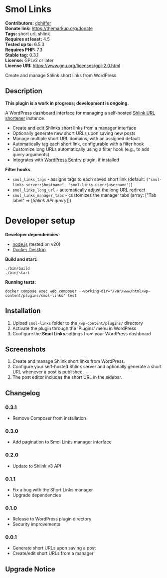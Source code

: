# Smol Links #
**Contributors:** [dphiffer](https://profiles.wordpress.org/dphiffer/)  
**Donate link:** https://themarkup.org/donate  
**Tags:** short url, shlink  
**Requires at least:** 4.5  
**Tested up to:** 6.5.3  
**Requires PHP:** 7.3  
**Stable tag:** 0.3.1  
**License:** GPLv2 or later  
**License URI:** https://www.gnu.org/licenses/gpl-2.0.html  

Create and manage Shlink short links from WordPress

## Description ##

__This plugin is a work in progress; development is ongoing.__

A WordPress dashboard interface for managing a self-hosted [Shlink URL shortener](https://shlink.io/) instance.

* Create and edit Shlinks short links from a manager interface
* Optionally generate new short URLs upon saving new posts
* Manage multiple short URL domains, with an assigned default
* Automatically tag each short link, configurable with a filter hook
* Customize long URLs automatically using a filter hook (e.g., to add query arguments)
* Integrates with [WordPress Sentry](https://wordpress.org/plugins/wp-sentry-integration/) plugin, if installed

__Filter hooks__

* `smol_links_tags` - assigns tags to each saved short link (default: `["smol-links-server:$hostname", "smol-links-user:$username"]`)
* `smol_links_long_url` - automatically adjust the long URL redirect
* `smol_links_manager_tabs` - customizes the manager tabs (array: ["Tab label" => [*Shlink API query*]])

# Developer setup #

__Developer dependencies:__

* [node.js](https://nodejs.org/) (tested on v20)
* [Docker Desktop](https://www.docker.com/products/docker-desktop)

__Build and start:__

	./bin/build
	./bin/start

__Running tests:__

	docker compose exec web composer --working-dir="/var/www/html/wp-content/plugins/smol-links" test


## Installation ##

1. Upload `smol-links` folder to the `/wp-content/plugins/` directory
2. Activate the plugin through the 'Plugins' menu in WordPress
3. Configure the __Smol Links__ settings from your WordPress dashboard

## Screenshots ##

1. Create and manage Shlink short links from WordPress.
2. Configure your self-hosted Shlink server and optionally generate a short URL whenever a post is published.
3. The post editor includes the short URL in the sidebar.

## Changelog ##

### 0.3.1 ###
* Remove Composer from installation

### 0.3.0 ###
* Add pagination to Smol Links manager interface

### 0.2.0 ###
* Update to Shlink v3 API

### 0.1.1 ###
* Fix a bug with the Short Links manager
* Upgrade dependencies

### 0.1.0 ###
* Release to WordPress plugin directory
* Security improvements

### 0.0.1 ###
* Generate short URLs upon saving a post
* Create/edit short URLs from a manager

## Upgrade Notice ##
